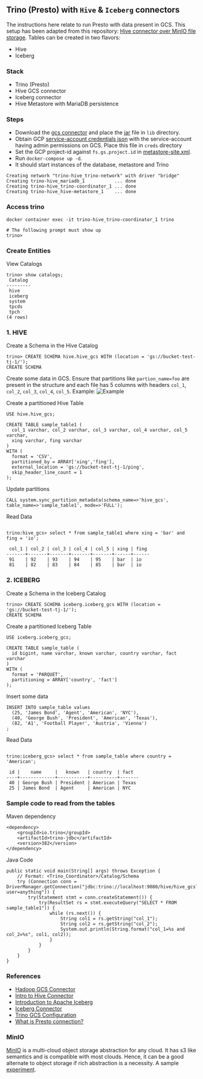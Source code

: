 ## Trino (Presto) with `Hive` & `Iceberg` connectors
The instructions here relate to run Presto with data present in GCS. This setup has been adapted from this repository: [Hive connector over MinIO file storage](https://github.com/bitsondatadev/trino-getting-started/tree/main/hive/trino-minio). Tables can be created in two flavors:
- Hive
- Iceberg

### Stack
- Trino (Presto)
- Hive GCS connector
- Iceberg connector
- Hive Metastore with MariaDB persistence

### Steps
- Download the [gcs connector](https://cloud.google.com/dataproc/docs/concepts/connectors/cloud-storage) and place the [jar](https://storage.googleapis.com/hadoop-lib/gcs/gcs-connector-hadoop3-latest.jar) file in `lib` directory.
- Obtain GCP [service-account credentials json](https://cloud.google.com/iam/docs/creating-managing-service-accounts) with the service-account having admin permissions on GCS. Place this file in `creds` directory
- Set the GCP project-id against `fs.gs.project.id` in [metastore-site.xml](https://github.com/hevoio/trino-hive/blob/master/conf/metastore-site.xml#L41).
- Run `docker-compose up -d`.
- It should start instances of the database, metastore and Trino 
```
Creating network "trino-hive_trino-network" with driver "bridge"
Creating trino-hive_mariadb_1           ... done
Creating trino-hive_trino-coordinator_1 ... done
Creating trino-hive_hive-metastore_1    ... done
```

### Access trino
```
docker container exec -it trino-hive_trino-coordinator_1 trino

# The following prompt must show up
trino>
```

### Create Entities
View Catalogs
```
trino> show catalogs;
 Catalog
---------
 hive
 iceberg
 system
 tpcds
 tpch
(4 rows)
```

### 1. HIVE

Create a Schema in the Hive Catalog
```
trino> CREATE SCHEMA hive.hive_gcs WITH (location = 'gs://bucket-test-tj-1/');
CREATE SCHEMA
```
Create some data in GCS. Ensure that partitions like `partion_name=foo` are present in the structure and each file has 5 columns with headers `col_1`, `col_2`, `col_3`, `col_4`, `col_5`. Example:
![Example](https://cdn.hevodata.com/github/gcs_structure.png)

Create a partitioned Hive Table
```
USE hive.hive_gcs;

CREATE TABLE sample_table1 (
  col_1 varchar, col_2 varchar, col_3 varchar, col_4 varchar, col_5 varchar,
  xing varchar, fing varchar
)
WITH (
  format = 'CSV',
  partitioned_by = ARRAY['xing','fing'],
  external_location = 'gs://bucket-test-tj-1/ping',
  skip_header_line_count = 1
);

```
Update partitions
```
CALL system.sync_partition_metadata(schema_name=>'hive_gcs', table_name=>'sample_table1', mode=>'FULL');
```
Read Data
```

trino:hive_gcs> select * from sample_table1 where xing = 'bar' and fing = 'io';

 col_1 | col_2 | col_3 | col_4 | col_5 | xing | fing
-------+-------+-------+-------+-------+------+------
 91    | 92    | 93    | 94    | 95    | bar  | io
 81    | 82    | 83    | 84    | 85    | bar  | io
```


### 2. ICEBERG

Create a Schema in the Iceberg Catalog
```
trino> CREATE SCHEMA iceberg.iceberg_gcs WITH (location = 'gs://bucket-test-tj-1/');
CREATE SCHEMA
```

Create a partitioned Iceberg Table
```
USE iceberg.iceberg_gcs;

CREATE TABLE sample_table (
  id bigint, name varchar, known varchar, country varchar, fact varchar
)
WITH (
  format = 'PARQUET',
  partitioning = ARRAY['country', 'fact']
);

```
Insert some data
```
INSERT INTO sample_table values 
  (25, 'James Bond', 'Agent', 'American', 'NYC'),
  (40, 'George Bush', 'President', 'American', 'Texas'),
  (82, 'A1', 'Football Player', 'Austria', 'Vienna')
;
```
Read Data
```

trino:iceberg_gcs> select * from sample_table where country = 'American';

 id |    name     |   known   | country  | fact
----+-------------+-----------+----------+-------
 40 | George Bush | President | American | Texas
 25 | James Bond  | Agent     | American | NYC
```


### Sample code to read from the tables
Maven dependency
```
<dependency>
    <groupId>io.trino</groupId>
    <artifactId>trino-jdbc</artifactId>
    <version>382</version>
</dependency>
```
Java Code
```
public static void main(String[] args) throws Exception {
    // Format: <Trino_Coordinator>/Catalog/Schema
    try (Connection conn = DriverManager.getConnection("jdbc:trino://localhost:9080/hive/hive_gcs?user=anything")) {
        try(Statement stmt = conn.createStatement()) {
            try(ResultSet rs = stmt.executeQuery("SELECT * FROM sample_table1")) {
                while (rs.next()) {
                    String col1 = rs.getString("col_1");
                    String col2 = rs.getString("col_2");
                    System.out.println(String.format("col_1=%s and col_2=%s", col1, col2));
                }
            }
        }
    }
}
```


### References
- [Hadoop GCS Connector](https://github.com/GoogleCloudDataproc/hadoop-connectors/blob/master/gcs/INSTALL.md)
- [Intro to Hive Connector](https://trino.io/blog/2020/10/20/intro-to-hive-connector.html)
- [Introduction to Apache Iceberg](https://iceberg.apache.org/docs/latest/)
- [Iceberg Connector](https://trino.io/docs/current/connector/iceberg.html)
- [Trino GCS Configuration](https://trino.io/docs/current/connector/hive.html#google-cloud-storage-configuration)
- [What is Presto connection?](https://ahana.io/learn/what-is-a-presto-connection-and-how-does-it-work/)

### MinIO
[MinIO](https://min.io/) is a multi-cloud object storage abstraction for any cloud. It has s3 like semantics and is compatible with most clouds. Hence, it can be a good alternate to object storage if rich abstraction is a necessity. A sample [experiment](https://medium.com/google-cloud/build-aws-s3-compatible-cloud-storage-on-gcp-with-minio-and-kubernetes-2adc0a367f98).

